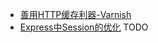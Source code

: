- [善用HTTP缓存利器-Varnish](https://github.com/vicanso/articles/blob/master/varnish-suggestion.md)
- [Express中Session的优化]() TODO
